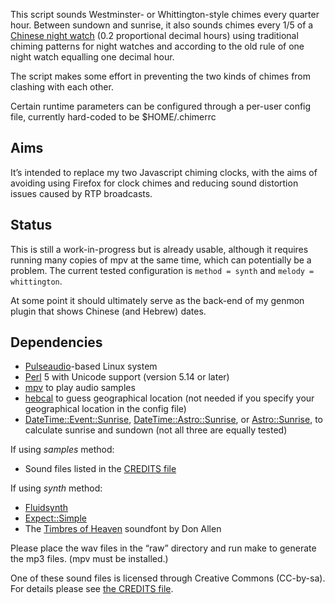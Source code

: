 This script sounds Westminster- or Whittington-style chimes every quarter hour.
Between sundown and sunrise,
it also sounds chimes every 1/5 of a [Chinese night watch](doc/Night_watches.md) (0.2 proportional decimal hours)
using traditional chiming patterns for night watches and
according to the old rule of one night watch equalling one decimal hour.

The script makes some effort in preventing
the two kinds of chimes from clashing with each other.

Certain runtime parameters can be configured through a per-user config file,
currently hard-coded to be $HOME/.chimerrc

Aims
----
It’s intended to replace my two Javascript chiming clocks,
with the aims of avoiding using Firefox for clock chimes
and reducing sound distortion issues caused by RTP broadcasts.

Status
------
This is still a work-in-progress but is already usable,
although it requires running many copies of mpv at the same time,
which can potentially be a problem.
The current tested configuration is `method = synth` and `melody = whittington`.

At some point it should ultimately serve as the back-end of my genmon plugin that shows Chinese (and Hebrew) dates.

Dependencies
------------
- [Pulseaudio](https://www.freedesktop.org/wiki/Software/PulseAudio/)-based Linux system
- [Perl](https://www.perl.org/) 5 with Unicode support (version 5.14 or later)
- [mpv](https://github.com/mpv-player/mpv)
  to play audio samples
- [hebcal](https://github.com/hebcal/hebcal)
  to guess geographical location
  (not needed if you specify your geographical location in the config file)
- [DateTime::Event::Sunrise](https://metacpan.org/pod/DateTime::Event::Sunrise),
  [DateTime::Astro::Sunrise](https://metacpan.org/release/RKHILL/DateTime-Astro-Sunrise-0.01_01),
  or [Astro::Sunrise](https://metacpan.org/pod/Astro::Sunrise),
  to calculate sunrise and sundown
  (not all three are equally tested)

If using *samples* method:
- Sound files listed in the [CREDITS file](doc/CREDITS.md)

If using *synth* method:
- [Fluidsynth](https://www.fluidsynth.org/)
- [Expect::Simple](https://metacpan.org/pod/Expect::Simple)
- The [Timbres of Heaven](http://midkar.com/soundfonts/) soundfont by Don Allen

Please
place the wav files in the “raw” directory and run make to generate the mp3 files.
(mpv must be installed.)

One of these sound files is licensed through Creative Commons (CC-by-sa).
For details please see [the CREDITS file](doc/CREDITS.md).
